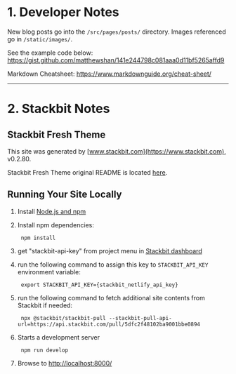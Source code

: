 # 1. Developer Notes
New blog posts go into the `/src/pages/posts/` directory. Images referenced go in `/static/images/`. 

See the example code below:
https://gist.github.com/matthewshan/141e244798c081aaa0d11bf5265affd9

Markdown Cheatsheet:
https://www.markdownguide.org/cheat-sheet/

---

# 2. Stackbit Notes

## Stackbit Fresh Theme

This site was generated by [www.stackbit.com](https://www.stackbit.com), v0.2.80.

Stackbit Fresh Theme original README is located [here](./README.theme.md).

## Running Your Site Locally

1. Install [Node.js and npm](https://nodejs.org/en/)

1. Install npm dependencies:

        npm install

1. get "stackbit-api-key" from project menu in [Stackbit dashboard](https://app.stackbit.com/dashboard)

1. run the following command to assign this key to `STACKBIT_API_KEY` environment variable:

        export STACKBIT_API_KEY={stackbit_netlify_api_key}

1. run the following command to fetch additional site contents from Stackbit if needed:

        npx @stackbit/stackbit-pull --stackbit-pull-api-url=https://api.stackbit.com/pull/5dfc2f48102ba9001bbe0894

1. Starts a development server

        npm run develop

1. Browse to [http://localhost:8000/](http://localhost:8000/)
